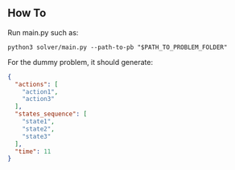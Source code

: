 ## How To

Run main.py such as:

```
python3 solver/main.py --path-to-pb "$PATH_TO_PROBLEM_FOLDER"
```

For the dummy problem, it should generate:

```json
{
  "actions": [
    "action1",
    "action3"
  ],
  "states_sequence": [
    "state1",
    "state2",
    "state3"
  ],
  "time": 11
}
```